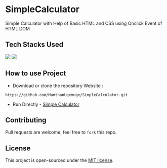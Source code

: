 # SimpleCalculator
 Simple Calculator with Help of Basic HTML and CSS using Onclick Event of HTML DOM


## Tech Stacks Used


<a target="_blank" href="https://www.w3schools.com/html/default.asp"><img src="https://img.shields.io/badge/html5%20-%23E34F26.svg?&style=for-the-badge&logo=html5&logoColor=white"></img></a>
<a target="_blank" href="https://www.w3schools.com/css/default.asp"><img src="https://img.shields.io/badge/css3%20-%231572B6.svg?&style=for-the-badge&logo=css3&logoColor=white"></img></a>

## How to use Project

- Download or clone the repository Website : 

```
https://github.com/ManthanUgemuge/SimpleCalculator.git
```
- Run Directly - [Simple Calculator](https://manthanugemuge.github.io/SimpleCalculator/)

## Contributing
Pull requests are welcome, feel free to ```fork``` this repo.

## License
This project is open-sourced under the [MIT license]().

